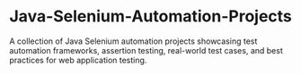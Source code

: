 # Java-Selenium-Automation-Projects
A collection of Java Selenium automation projects showcasing test automation frameworks, assertion testing, real-world test cases, and best practices for web application testing.
